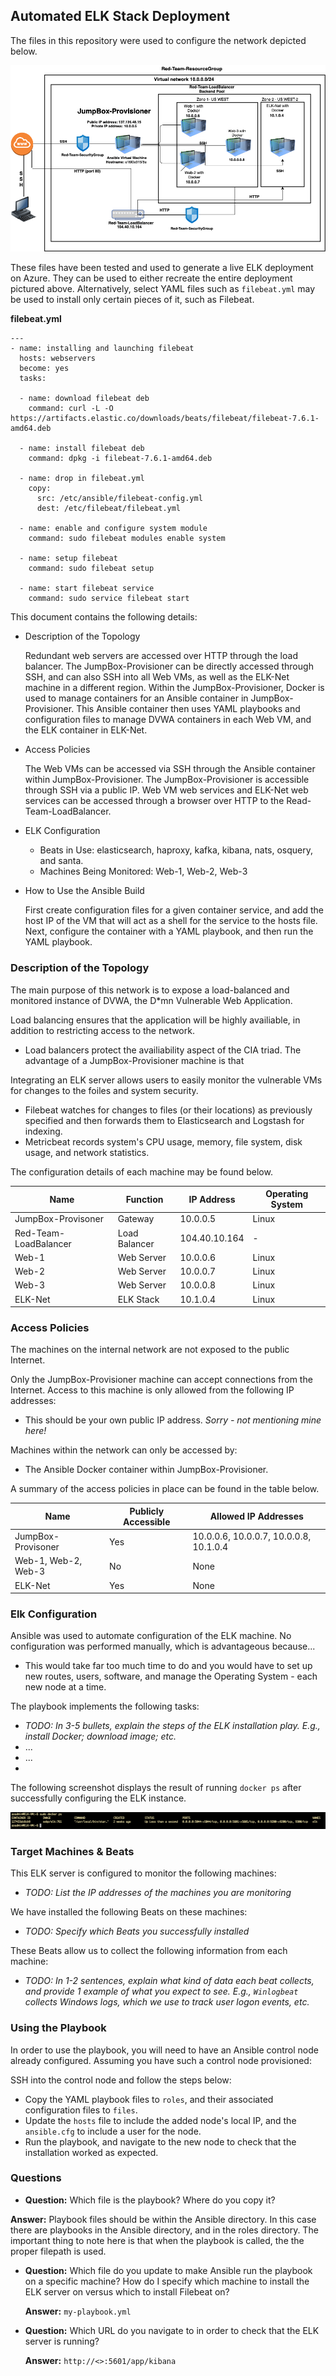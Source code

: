 ## Automated ELK Stack Deployment

The files in this repository were used to configure the network depicted below.

![elk-diagram](../Diagrams/elk-diagram.png)

These files have been tested and used to generate a live ELK deployment on Azure. They can be used to either recreate the entire deployment pictured above. Alternatively, select YAML files such as `filebeat.yml` may be used to install only certain pieces of it, such as Filebeat.

**filebeat.yml**

```
---
- name: installing and launching filebeat
  hosts: webservers
  become: yes
  tasks:

  - name: download filebeat deb
    command: curl -L -O https://artifacts.elastic.co/downloads/beats/filebeat/filebeat-7.6.1-amd64.deb
 
  - name: install filebeat deb
    command: dpkg -i filebeat-7.6.1-amd64.deb

  - name: drop in filebeat.yml 
    copy:
      src: /etc/ansible/filebeat-config.yml
      dest: /etc/filebeat/filebeat.yml

  - name: enable and configure system module
    command: sudo filebeat modules enable system

  - name: setup filebeat
    command: sudo filebeat setup

  - name: start filebeat service
    command: sudo service filebeat start
```

This document contains the following details:
- Description of the Topology

  Redundant web servers are accessed over HTTP through the load balancer. The JumpBox-Provisioner can be directly accessed through SSH, and can also SSH into all Web VMs, as well as the ELK-Net machine in a different region. Within the JumpBox-Provisioner, Docker is used to manage containers for an Ansible container in  JumpBox-Provisioner. This Ansible container then uses YAML playbooks and configuration files to manage DVWA containers in each Web VM, and the ELK container in ELK-Net.

- Access Policies

  The Web VMs can be accessed via SSH through the Ansible container within JumpBox-Provisioner. The JumpBox-Provisioner is accessible through SSH via a public IP. Web VM web services and ELK-Net web services can be accessed through a browser over HTTP to the Read-Team-LoadBalancer. 

- ELK Configuration
  - Beats in Use: elasticsearch, haproxy, kafka, kibana, nats, osquery, and santa.
  - Machines Being Monitored: Web-1, Web-2, Web-3
  
- How to Use the Ansible Build

  First create configuration files for a given container service, and add the host IP of the VM that will act as a shell for the service to the hosts file. Next, configure the container with a YAML playbook, and then run the YAML playbook.


### Description of the Topology

The main purpose of this network is to expose a load-balanced and monitored instance of DVWA, the D*mn Vulnerable Web Application.

Load balancing ensures that the application will be highly availiable, in addition to restricting access to the network.
- Load balancers protect the availiability aspect of the CIA triad. The advantage of a JumpBox-Provisioner machine is that 

Integrating an ELK server allows users to easily monitor the vulnerable VMs for changes to the foiles and system security.
- Filebeat watches for changes to files (or their locations) as previously specified and then forwards them to Elasticsearch and Logstash for indexing.
- Metricbeat records system's CPU usage, memory, file system, disk usage, and network statistics.

The configuration details of each machine may be found below.

| Name                  | Function      | IP Address    | Operating System |
| --------------------- | ------------- | ------------- | ---------------- |
| JumpBox-Provisoner    | Gateway       | 10.0.0.5      | Linux            |
| Red-Team-LoadBalancer | Load Balancer | 104.40.10.164 | -                |
| Web-1                 | Web Server    | 10.0.0.6      | Linux            |
| Web-2                 | Web Server    | 10.0.0.7      | Linux            |
| Web-3                 | Web Server    | 10.0.0.8      | Linux            |
| ELK-Net               | ELK Stack     | 10.1.0.4      | Linux            |

### Access Policies

The machines on the internal network are not exposed to the public Internet. 

Only the JumpBox-Provisioner machine can accept connections from the Internet. Access to this machine is only allowed from the following IP addresses:
- This should be your own public IP address. *Sorry - not mentioning mine here!*

Machines within the network can only be accessed by:
- The Ansible Docker container within JumpBox-Provisioner.

A summary of the access policies in place can be found in the table below.

| Name                | Publicly Accessible | Allowed IP Addresses                   |
| ------------------- | ------------------- | -------------------------------------- |
| JumpBox-Provisoner  | Yes                 | 10.0.0.6, 10.0.0.7, 10.0.0.8, 10.1.0.4 |
| Web-1, Web-2, Web-3 | No                  | None                                   |
| ELK-Net             | Yes                 | None                                   |

### Elk Configuration

Ansible was used to automate configuration of the ELK machine. No configuration was performed manually, which is advantageous because...
- This would take far too much time to do and you would have to set up new routes, users, software, and manage the Operating System - each new node at a time.

The playbook implements the following tasks:
- _TODO: In 3-5 bullets, explain the steps of the ELK installation play. E.g., install Docker; download image; etc._
- ...
- ...
- 

The following screenshot displays the result of running `docker ps` after successfully configuring the ELK instance.


![docker-ps](../Diagrams/docker-ps.png)

### Target Machines & Beats
This ELK server is configured to monitor the following machines:
- _TODO: List the IP addresses of the machines you are monitoring_

We have installed the following Beats on these machines:
- _TODO: Specify which Beats you successfully installed_

These Beats allow us to collect the following information from each machine:
- _TODO: In 1-2 sentences, explain what kind of data each beat collects, and provide 1 example of what you expect to see. E.g., `Winlogbeat` collects Windows logs, which we use to track user logon events, etc._

### Using the Playbook
In order to use the playbook, you will need to have an Ansible control node already configured. Assuming you have such a control node provisioned: 

SSH into the control node and follow the steps below:
- Copy the YAML playbook files to `roles`, and their associated configuration files to `files`.
- Update the `hosts` file to include the added node's local IP, and the `ansible.cfg` to include a user for the node.
- Run the playbook, and navigate to the new node to check that the installation worked as expected.

### Questions

-  **Question:** Which file is the playbook? Where do you copy it?

  **Answer:** Playbook files should be within the Ansible directory. In this case there are playbooks in the Ansible directory, and in the roles directory. The important thing to note here is that when the playbook is called, the the proper filepath is used.

- **Question:** Which file do you update to make Ansible run the playbook on a specific machine? How do I specify which machine to install the ELK server on versus which to install Filebeat on?

  **Answer:** `my-playbook.yml`

- **Question:**   Which URL do you navigate to in order to check that the ELK server is running?

   **Answer:**     `http://<>:5601/app/kibana`


